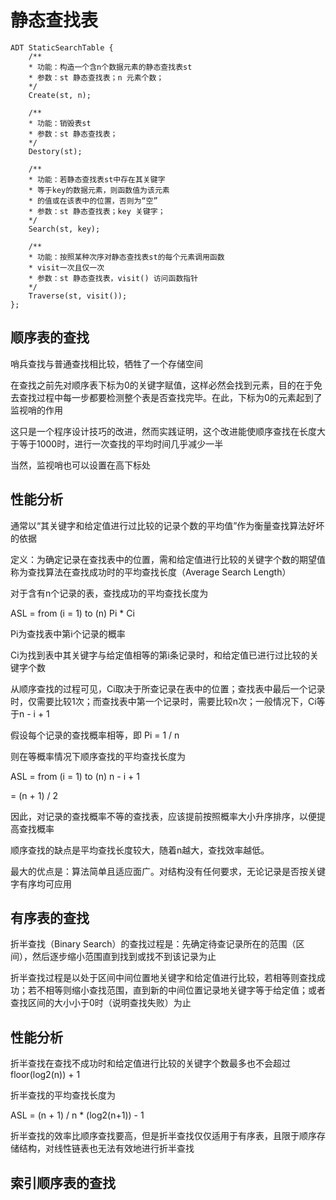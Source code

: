  # 静态查找表
 
 ``` 
 ADT StaticSearchTable {
     /**
     * 功能：构造一个含n个数据元素的静态查找表st
     * 参数：st 静态查找表；n 元素个数；
     */
     Create(st, n);

     /**
     * 功能：销毁表st
     * 参数：st 静态查找表；
     */
     Destory(st);

     /**
     * 功能：若静态查找表st中存在其关键字
     * 等于key的数据元素，则函数值为该元素
     * 的值或在该表中的位置，否则为“空”
     * 参数：st 静态查找表；key 关键字；
     */
     Search(st, key);

     /**
     * 功能：按照某种次序对静态查找表st的每个元素调用函数
     * visit一次且仅一次
     * 参数：st 静态查找表，visit() 访问函数指针
     */
     Traverse(st, visit());
 };
 ```

 ## 顺序表的查找
 哨兵查找与普通查找相比较，牺牲了一个存储空间
 
 在查找之前先对顺序表下标为0的关键字赋值，这样必然会找到元素，目的在于免去查找过程中每一步都要检测整个表是否查找完毕。在此，下标为0的元素起到了监视哨的作用

 这只是一个程序设计技巧的改进，然而实践证明，这个改进能使顺序查找在长度大于等于1000时，进行一次查找的平均时间几乎减少一半

 当然，监视哨也可以设置在高下标处

 ## 性能分析
 通常以“其关键字和给定值进行过比较的记录个数的平均值”作为衡量查找算法好坏的依据

 定义：为确定记录在查找表中的位置，需和给定值进行比较的关键字个数的期望值称为查找算法在查找成功时的平均查找长度（Average Search Length）

 对于含有n个记录的表，查找成功的平均查找长度为
 
 ASL = from (i = 1) to (n)  Pi * Ci

 Pi为查找表中第i个记录的概率

 Ci为找到表中其关键字与给定值相等的第i条记录时，和给定值已进行过比较的关键字个数

 从顺序查找的过程可见，Ci取决于所查记录在表中的位置；查找表中最后一个记录时，仅需要比较1次；而查找表中第一个记录时，需要比较n次；一般情况下，Ci等于n - i + 1

 假设每个记录的查找概率相等，即 Pi = 1 / n

 则在等概率情况下顺序查找的平均查找长度为

 ASL = from (i = 1) to (n)  n - i + 1

 = (n + 1) / 2


 因此，对记录的查找概率不等的查找表，应该提前按照概率大小升序排序，以便提高查找概率

 顺序查找的缺点是平均查找长度较大，随着n越大，查找效率越低。

 最大的优点是：算法简单且适应面广。对结构没有任何要求，无论记录是否按关键字有序均可应用
 ## 有序表的查找

 折半查找（Binary Search）的查找过程是：先确定待查记录所在的范围（区间），然后逐步缩小范围直到找到或找不到该记录为止

 折半查找过程是以处于区间中间位置地关键字和给定值进行比较，若相等则查找成功；若不相等则缩小查找范围，直到新的中间位置记录地关键字等于给定值；或者查找区间的大小小于0时（说明查找失败）为止


 ## 性能分析
 折半查找在查找不成功时和给定值进行比较的关键字个数最多也不会超过 floor(log2(n)) + 1

 折半查找的平均查找长度为
 
 ASL = (n + 1) / n * (log2(n+1)) - 1

 折半查找的效率比顺序查找要高，但是折半查找仅仅适用于有序表，且限于顺序存储结构，对线性链表也无法有效地进行折半查找

 ## 索引顺序表的查找
